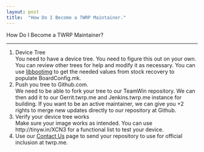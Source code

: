 ```yaml
---
layout: post
title:  "How Do I Become a TWRP Maintainer."
---
```


<div class='page-heading'>How Do I Become a TWRP Maintainer?</div>
<hr />
<ol>
<li>Device Tree</li>
You need to have a device tree. You need to figure this out on your own. You can review other trees for help and modify it as necessary. You can use <a href="https://github.com/Tasssadar/libbootimg">libbootimg</a> to get the needed values from stock recovery to populate BoardConfig.mk. 
<li>Push you tree to Github.com.</li>
We need to be able to fork your tree to our TeamWin repository. We can then add it to our Gerrit.twrp.me and Jenkins.twrp.me instance for building. If you want to be an active maintainer, we can give you +2 rights to merge new updates directly to our repository at Github.
<li>Verify your device tree works</li>
Make sure your image works as intended. You can use http://tinyw.in/XCN3 for a functional list to test your device.
<li>Use our <a href="https://twrp.me/contactus/">Contact Us</a> page to send your repository to use for official inclusion at twrp.me.</li>
